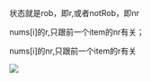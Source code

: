 状态就是rob，即r,或者notRob，即nr

nums[i]的r,只跟前一个item的nr有关；

nums[i]的nr,只跟前一个item的r有关

![](https://i.imgur.com/YX7WUvF.jpg)
